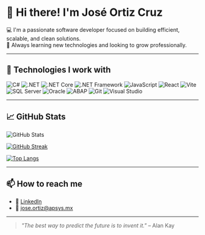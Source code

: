 # 👋 Hi there! I'm José Ortiz Cruz

💻 I'm a passionate software developer focused on building efficient, scalable, and clean solutions.  
🎯 Always learning new technologies and looking to grow professionally.

---

## 🧰 Technologies I work with

![C#](https://img.shields.io/badge/-C%23-239120?style=flat-square&logo=c-sharp&logoColor=white)
![.NET](https://img.shields.io/badge/-.NET-512BD4?style=flat-square&logo=dotnet&logoColor=white)
![.NET Core](https://img.shields.io/badge/-.NET_Core-512BD4?style=flat-square&logo=dotnet&logoColor=white)
![.NET Framework](https://img.shields.io/badge/-.NET_Framework-512BD4?style=flat-square&logo=dotnet&logoColor=white)
![JavaScript](https://img.shields.io/badge/-JavaScript-F7DF1E?style=flat-square&logo=javascript&logoColor=black)
![React](https://img.shields.io/badge/-React-61DAFB?style=flat-square&logo=react&logoColor=black)
![Vite](https://img.shields.io/badge/-Vite-646CFF?style=flat-square&logo=vite&logoColor=white)
![SQL Server](https://img.shields.io/badge/-SQL_Server-CC2927?style=flat-square&logo=microsoft-sql-server&logoColor=white)
![Oracle](https://img.shields.io/badge/-Oracle-F80000?style=flat-square&logo=oracle&logoColor=white)
![ABAP](https://img.shields.io/badge/-ABAP-0FAAFF?style=flat-square&logo=sap&logoColor=white)
![Git](https://img.shields.io/badge/-Git-F05032?style=flat-square&logo=git&logoColor=white)
![Visual Studio](https://img.shields.io/badge/-Visual_Studio-5C2D91?style=flat-square&logo=visual-studio&logoColor=white)

---

## 📈 GitHub Stats

![GitHub Stats](https://github-readme-stats.vercel.app/api?username=joseortiz10&show_icons=true&theme=dracula&hide_border=true)

[![GitHub Streak](https://github-readme-streak-stats.herokuapp.com?user=joseortiz10&theme=dracula&hide_border=true)](https://git.io/streak-stats)

[![Top Langs](https://github-readme-stats.vercel.app/api/top-langs/?username=joseortiz10&layout=compact&theme=dracula&hide_border=true)](https://github.com/anuraghazra/github-readme-stats)

---

## 📫 How to reach me

- 💼 [LinkedIn](https://www.linkedin.com/in/jose-ortiz-cruz-680824205/)
- 📧 jose.ortiz@apsys.mx

---

> _"The best way to predict the future is to invent it."_ – Alan Kay
